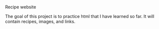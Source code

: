 Recipe website

The goal of this project is to practice html that I have learned so far.
It will contain recipes, images, and links.
